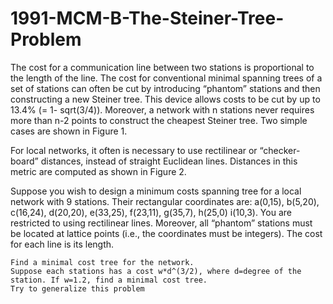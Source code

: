 # 1991-MCM-B-The-Steiner-Tree-Problem


The cost for a communication line between two stations is proportional to the length of the line. The cost for conventional minimal spanning trees of a set of stations can often be cut by introducing “phantom” stations and then constructing a new Steiner tree. This device allows costs to be cut by up to 13.4% (= 1- sqrt(3/4)). Moreover, a network with n stations never requires more than n-2 points to construct the cheapest Steiner tree. Two simple cases are shown in Figure 1.

For local networks, it often is necessary to use rectilinear or “checker-board” distances, instead of straight Euclidean lines. Distances in this metric are computed as shown in Figure 2.

Suppose you wish to design a minimum costs spanning tree for a local network with 9 stations. Their rectangular coordinates are: a(0,15), b(5,20), c(16,24), d(20,20), e(33,25), f(23,11), g(35,7), h(25,0) i(10,3). You are restricted to using rectilinear lines. Moreover, all “phantom” stations must be located at lattice points (i.e., the coordinates must be integers). The cost for each line is its length.

    Find a minimal cost tree for the network.
    Suppose each stations has a cost w*d^(3/2), where d=degree of the station. If w=1.2, find a minimal cost tree.
    Try to generalize this problem

